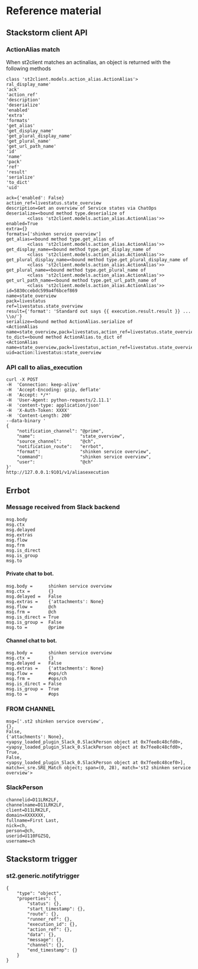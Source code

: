 # Reference material

## Stackstorm client API

### ActionAlias match
When st2client matches an actinalias, an object is returned with the following methods

    class 'st2client.models.action_alias.ActionAlias'>
    ral_display_name'
    'ack'
    'action_ref'
    'description'
    'deserialize'
    'enabled'
    'extra'
    'formats'
    'get_alias'
    'get_display_name'
    'get_plural_display_name'
    'get_plural_name'
    'get_url_path_name'
    'id'
    'name'
    'pack'
    'ref'
    'result'
    'serialize'
    'to_dict'
    'uid'

    ack={'enabled': False}
    action_ref=livestatus.state_overview
    description=Get an overview of Service states via ChatOps
    deserialize=<bound method type.deserialize of
            <class 'st2client.models.action_alias.ActionAlias'>>
    enabled=True
    extra={}
    formats=['shinken service overview']
    get_alias=<bound method type.get_alias of
            <class 'st2client.models.action_alias.ActionAlias'>>
    get_display_name=<bound method type.get_display_name of
            <class 'st2client.models.action_alias.ActionAlias'>>
    get_plural_display_name=<bound method type.get_plural_display_name of
            <class 'st2client.models.action_alias.ActionAlias'>>
    get_plural_name=<bound method type.get_plural_name of
            <class 'st2client.models.action_alias.ActionAlias'>>
    get_url_path_name=<bound method type.get_url_path_name of
            <class 'st2client.models.action_alias.ActionAlias'>>
    id=5830ccebdc599a4f6bcef869
    name=state_overview
    pack=livestatus
    ref=livestatus.state_overview
    result={'format': 'Standard out says {{ execution.result.result }} ... \\o/'}
    serialize=<bound method ActionAlias.serialize of
    <ActionAlias name=state_overview,pack=livestatus,action_ref=livestatus.state_overview>>
    to_dict=<bound method ActionAlias.to_dict of
    <ActionAlias name=state_overview,pack=livestatus,action_ref=livestatus.state_overview>>
    uid=action:livestatus:state_overview

### API call to alias_execution

    curl -X POST
    -H  'Connection: keep-alive'
    -H  'Accept-Encoding: gzip, deflate'
    -H  'Accept: */*'
    -H  'User-Agent: python-requests/2.11.1'
    -H  'content-type: application/json'
    -H  'X-Auth-Token: XXXX'
    -H  'Content-Length: 200'
    --data-binary '
    {
        "notification_channel": "@prime",
        "name":                 "state_overview",
        "source_channel":       "@ch",
        "notification_route":   "errbot",
        "format":               "shinken service overview",
        "command":              "shinken service overview",
        "user":                 "@ch"
    }'
    http://127.0.0.1:9101/v1/aliasexecution



## Errbot


### Message received from Slack backend

    msg.body
    msg.ctx
    msg.delayed
    msg.extras
    msg.flow
    msg.frm
    msg.is_direct
    msg.is_group
    msg.to

#### Private chat to bot.
    msg.body =      shinken service overview
    msg.ctx =       {}
    msg.delayed =   False
    msg.extras =    {'attachments': None}
    msg.flow =      @ch
    msg.frm =       @ch
    msg.is_direct = True
    msg.is_group =  False
    msg.to =        @prime

#### Channel chat to bot.
    msg.body =      shinken service overview
    msg.ctx =       {}
    msg.delayed =   False
    msg.extras =    {'attachments': None}
    msg.flow =      #ops/ch
    msg.frm =       #ops/ch
    msg.is_direct = False
    msg.is_group =  True
    msg.to =        #ops



### FROM CHANNEL

    msg=['.st2 shinken service overview',
    {},
    False,
    {'attachments': None},
    <yapsy_loaded_plugin_Slack_0.SlackPerson object at 0x7fee8c48cfd0>,
    <yapsy_loaded_plugin_Slack_0.SlackPerson object at 0x7fee8c48cfd0>,
    True,
    False,
    <yapsy_loaded_plugin_Slack_0.SlackPerson object at 0x7fee8c48cef0>],
    match=<_sre.SRE_Match object; span=(0, 28), match='st2 shinken service overview'>

### SlackPerson

    channelid=D11LRK2LF,
    channelname=D11LRK2LF,
    client=D11LRK2LF,
    domain=XXXXXXX,
    fullname=First Last,
    nick=ch,
    person=@ch,
    userid=U110FGZSQ,
    username=ch

## Stackstorm trigger

### st2.generic.notifytrigger

    {
        "type": "object",
        "properties": {
            "status": {},
            "start_timestamp": {},
            "route": {},
            "runner_ref": {},
            "execution_id": {},
            "action_ref": {},
            "data": {},
            "message": {},
            "channel": {},
            "end_timestamp": {}
        }
    }
